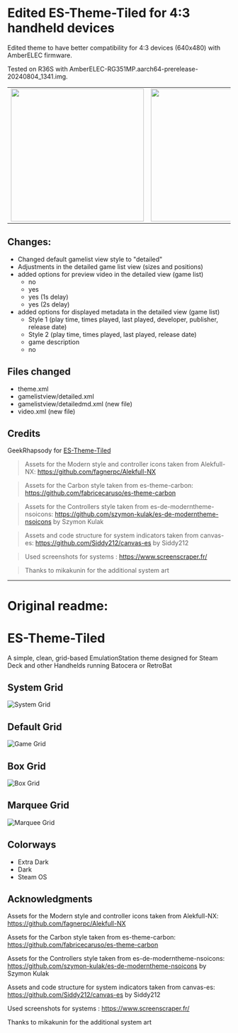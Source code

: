 # Edited ES-Theme-Tiled for 4:3 handheld devices

Edited theme to have better compatibility for 4:3 devices (640x480) with AmberELEC firmware. 

Tested on R36S with AmberELEC-RG351MP.aarch64-prerelease-20240804_1341.img.

<table>
  <tr>
    <td><a href='https://github.com/user-attachments/assets/5c2547f6-31e7-4841-b7d7-adf93a99e5fb'><img src="https://github.com/user-attachments/assets/5c2547f6-31e7-4841-b7d7-adf93a99e5fb"  width="300" /></a></td>
    <td><a href='https://github.com/user-attachments/assets/22f1c453-5aa8-4ca7-bf83-b776fa16e89f'><img src="https://github.com/user-attachments/assets/22f1c453-5aa8-4ca7-bf83-b776fa16e89f"  width="300" /></a></td>
    <td><a href='https://github.com/user-attachments/assets/c80fdc0a-0d59-494d-b1a5-d4dc4ae53a68'><img src="https://github.com/user-attachments/assets/c80fdc0a-0d59-494d-b1a5-d4dc4ae53a68"  width="300" /></a></td>
  </tr>
</table>

## Changes:
* Changed default gamelist view style to "detailed"
* Adjustments in the detailed game list view (sizes and positions)
* added options for preview video in the detailed view (game list)
  * no
  * yes
  * yes (1s delay)
  * yes (2s delay)
* added options for displayed metadata in the detailed view (game list)
   * Style 1 (play time, times played, last played, developer, publisher, release date)
   * Style 2 (play time, times played, last played, release date)
   * game description
   * no

## Files changed
* theme.xml
* gamelistview/detailed.xml
* gamelistview/detailedmd.xml (new file)
* video.xml (new file)

## Credits
GeekRhapsody for [ES-Theme-Tiled](https://github.com/GeekRhapsody/es-theme-tiled)

>Assets for the Modern style and controller icons taken from Alekfull-NX: https://github.com/fagnerpc/Alekfull-NX

>Assets for the Carbon style taken from es-theme-carbon: https://github.com/fabricecaruso/es-theme-carbon

>Assets for the Controllers style taken from es-de-moderntheme-nsoicons: https://github.com/szymon-kulak/es-de-moderntheme-nsoicons by Szymon Kulak

>Assets and code structure for system indicators taken from canvas-es: https://github.com/Siddy212/canvas-es by Siddy212

>Used screenshots for systems : https://www.screenscraper.fr/

>Thanks to mikakunin for the additional system art



***

# Original readme:

# ES-Theme-Tiled 
A simple, clean, grid-based EmulationStation theme designed for Steam Deck and other Handhelds running Batocera or RetroBat

## **System Grid**
![System Grid](./screenshots/systemgrid.png)

## **Default Grid**
![Game Grid](./screenshots/gamegrid.png)

## **Box Grid**
![Box Grid](./screenshots/gamegrid2.png)

## **Marquee Grid**
![Marquee Grid](./screenshots/gamegrid3.png)

## Colorways
- Extra Dark
- Dark
- Steam OS

## **Acknowledgments**
Assets for the Modern style and controller icons taken from Alekfull-NX: https://github.com/fagnerpc/Alekfull-NX

Assets for the Carbon style taken from es-theme-carbon: https://github.com/fabricecaruso/es-theme-carbon

Assets for the Controllers style taken from es-de-moderntheme-nsoicons: https://github.com/szymon-kulak/es-de-moderntheme-nsoicons by Szymon Kulak

Assets and code structure for system indicators taken from canvas-es: https://github.com/Siddy212/canvas-es by Siddy212

Used screenshots for systems : https://www.screenscraper.fr/

Thanks to mikakunin for the additional system art
